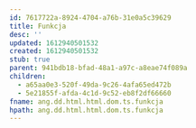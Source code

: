 ```yaml
---
id: 7617722a-8924-4704-a76b-31e0a5c39629
title: Funkcja
desc: ''
updated: 1612940501532
created: 1612940501532
stub: true
parent: 941bdb18-bfad-48a1-a97c-a8eae74f089a
children:
  - a65aa0e3-520f-49da-9c26-4afa65ed472b
  - 5e21855f-afda-4c1d-9c52-eb8f2df66660
fname: ang.dd.html.html.dom.ts.funkcja
hpath: ang.dd.html.html.dom.ts.funkcja
---
```



